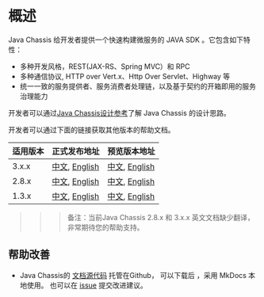 # 概述
Java Chassis 给开发者提供一个快速构建微服务的 JAVA SDK 。它包含如下特性：

* 多种开发风格，REST(JAX-RS、Spring MVC）和 RPC
* 多种通信协议, HTTP over Vert.x、Http Over Servlet、Highway 等
* 统一一致的服务提供者、服务消费者处理链，以及基于契约的开箱即用的服务治理能力

开发者可以通过[Java Chassis设计参考](start/design.md)了解 Java Chassis 的设计思路。

开发者可以通过下面的链接获取其他版本的帮助文档。

| 适用版本  | 正式发布地址                                                  | 预览版本地址                                                    | 
|:------|:--------------------------------------------------------|:----------------------------------------------------------|
| 3.x.x | [中文][apache.zh_CN], [English][apache.en_US]             | [中文][preview.zh_CN], [English][preview.en_US]             |
| 2.8.x | [中文][apache.zh_CN.2.8.x], [English][apache.en_US.2.8.x] | [中文][preview.zh_CN.2.8.x], [English][preview.en_US.2.8.x] |
| 1.3.x | [中文][apache.zh_CN.1.3.x], [English][apache.en_US.1.3.x] | [中文][preview.zh_CN.1.3.x], [English][preview.en_US.1.3.x] |

>>> 备注：当前Java Chassis 2.8.x 和 3.x.x 英文文档缺少翻译，非常期待您的帮助支持。

[apache.zh_CN]: https://servicecomb.apache.org/references/java-chassis/zh_CN/
[apache.en_US]: https://servicecomb.apache.org/references/java-chassis/en_US/
[apache.zh_CN.2.8.x]: https://servicecomb.apache.org/references/java-chassis/2.x/zh_CN/
[apache.en_US.2.8.x]: https://servicecomb.apache.org/references/java-chassis/2.x/en_US/
[apache.zh_CN.1.3.x]: https://servicecomb.apache.org/references/java-chassis/1.x/zh_CN/
[apache.en_US.1.3.x]: https://servicecomb.apache.org/references/java-chassis/1.x/en_US/

[preview.zh_CN]: https://huaweicse.github.io/servicecomb-java-chassis-doc/java-chassis/zh_CN/
[preview.en_US]: https://huaweicse.github.io/servicecomb-java-chassis-doc/java-chassis/en_US/
[preview.zh_CN.2.8.x]: https://huaweicse.github.io/servicecomb-java-chassis-doc/java-chassis/2.x/zh_CN/
[preview.en_US.2.8.x]: https://huaweicse.github.io/servicecomb-java-chassis-doc/java-chassis/2.x/en_US/
[preview.zh_CN.1.3.x]: https://huaweicse.github.io/servicecomb-java-chassis-doc/java-chassis/1.x/zh_CN/
[preview.en_US.1.3.x]: https://huaweicse.github.io/servicecomb-java-chassis-doc/java-chassis/1.x/en_US/

## 帮助改善

* Java Chassis的 [文档源代码](https://github.com/apache/servicecomb-docs/tree/master/java-chassis-reference) 托管在Github， 可以下载后 ，采用 MkDocs 本地使用。 也可以在 [issue](https://github.com/apache/servicecomb-docs/issues) 提交改进建议。 
